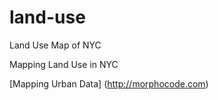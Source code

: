 # land-use
Land Use Map of NYC


Mapping Land Use in NYC

[Mapping Urban Data] (http://morphocode.com)
